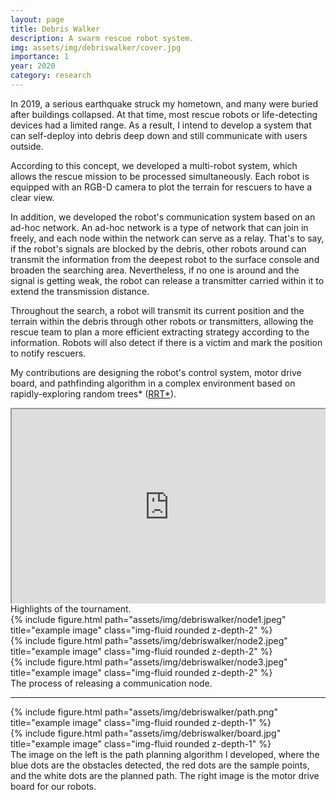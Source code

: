 ```yaml
---
layout: page
title: Debris Walker
description: A swarm rescue robot system.
img: assets/img/debriswalker/cover.jpg
importance: 1
year: 2020
category: research
---
```


In 2019, a serious earthquake struck my hometown, and many were buried after buildings collapsed. 
At that time, most rescue robots or life-detecting devices had a limited range. As a result, I intend to develop a system that can self-deploy into debris deep down and still communicate with users outside. 

According to this concept, we developed a multi-robot system, which allows the rescue mission to be processed simultaneously. Each robot is equipped with an RGB-D camera to plot the terrain for rescuers to have a clear view.  

In addition, we developed the robot's communication system based on an ad-hoc network. An ad-hoc network is a type of network that can join in freely, and each node within the network can serve as a relay. That's to say, if the robot's signals are blocked by the debris, other robots around can transmit the information from the deepest robot to the surface console and broaden the searching area. Nevertheless, if no one is around and the signal is getting weak, the robot can release a transmitter carried within it to extend the transmission distance.  

Throughout the search, a robot will transmit its current position and the terrain within the debris through other robots or transmitters, allowing the rescue team to plan a more efficient extracting strategy according to the information. Robots will also detect if there is a victim and mark the position to notify rescuers.

My contributions are designing the robot's control system, motor drive board, and pathfinding algorithm in a complex environment based on rapidly-exploring random trees* ([RRT*](https://core.ac.uk/download/pdf/87654089.pdf)). 

<style>
.video-container { position: relative; padding-bottom: 56.25%; padding-top: 30px; height: 0; overflow: hidden;}
.video-container iframe, .video-container object, .video-container embed { position: absolute; top: 0; left: 0; width: 100%; height: 100%; }
</style>
<div class="video-container">
    <iframe src="https://www.youtube.com/embed/GoNi4Kgk1a0" title="DEBRIS WALKER" frameborder="1" allow="accelerometer; clipboard-write; encrypted-media; gyroscope; picture-in-picture" allowfullscreen></iframe>
</div>
<div class="caption">
    Highlights of the tournament. 
</div>

<div class="row">
    <div class="col-sm mt-3 mt-md-0">
        {% include figure.html path="assets/img/debriswalker/node1.jpeg" title="example image" class="img-fluid rounded z-depth-2" %}
    </div>
    <div class="col-sm mt-3 mt-md-0">
        {% include figure.html path="assets/img/debriswalker/node2.jpeg" title="example image" class="img-fluid rounded z-depth-2" %}
    </div>
    <div class="col-sm mt-3 mt-md-0">
        {% include figure.html path="assets/img/debriswalker/node3.jpeg" title="example image" class="img-fluid rounded z-depth-2" %}
    </div>
</div>
<div class="caption">
    The process of releasing a communication node.
</div>

---

<div class="row">
    <div class="col-sm-8 mt-3 mt-md-0">
        {% include figure.html path="assets/img/debriswalker/path.png" title="example image" class="img-fluid rounded z-depth-1" %}
    </div>
    <div class="col-sm-4 mt-3 mt-md-0">
        {% include figure.html path="assets/img/debriswalker/board.jpg" title="example image" class="img-fluid rounded z-depth-1" %}
    </div>
</div>
<div class="caption">
    The image on the left is the path planning algorithm I developed, where the blue dots are the obstacles detected, the red dots are the sample points, and the white dots are the planned path. The right image is the motor drive board for our robots.
</div>